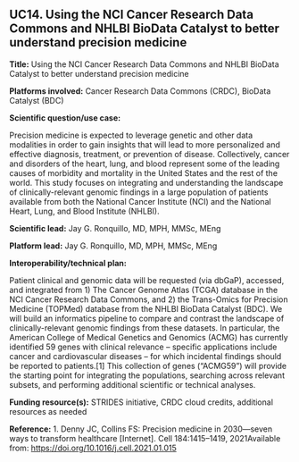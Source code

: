 ## UC14. Using the NCI Cancer Research Data Commons and NHLBI BioData Catalyst to better understand precision medicine

**Title:** Using the NCI Cancer Research Data Commons and NHLBI BioData Catalyst to better understand precision medicine

**Platforms involved:** Cancer Research Data Commons (CRDC), BioData Catalyst (BDC)

**Scientific question/use case:** 

Precision medicine is expected to leverage genetic and other data modalities in order to gain insights that will lead to more personalized and effective diagnosis, treatment, or prevention of disease.  Collectively, cancer and disorders of the heart, lung, and blood represent some of the leading causes of morbidity and mortality in the United States and the rest of the world.  This study focuses on integrating and understanding the landscape of clinically-relevant genomic findings in a large population of patients available from both the National Cancer Institute (NCI) and the National Heart, Lung, and Blood Institute (NHLBI).

**Scientific lead:** Jay G. Ronquillo, MD, MPH, MMSc, MEng

**Platform lead:** Jay G. Ronquillo, MD, MPH, MMSc, MEng

**Interoperability/technical plan:** 

Patient clinical and genomic data will be requested (via dbGaP), accessed, and integrated from 1) The Cancer Genome Atlas (TCGA) database in the NCI Cancer Research Data Commons, and 2) the Trans-Omics for Precision Medicine (TOPMed) database from the NHLBI BioData Catalyst (BDC).  We will build an informatics pipeline to compare and contrast the landscape of clinically-relevant genomic findings from these datasets.  In particular, the American College of Medical Genetics and Genomics (ACMG) has currently identified 59 genes with clinical relevance – specific applications include cancer and cardiovascular diseases – for which incidental findings should be reported to patients.[1]  This collection of genes (“ACMG59”) will provide the starting point for integrating the populations, searching across relevant subsets, and performing additional scientific or technical analyses.

**Funding resource(s):**  STRIDES initiative, CRDC cloud credits, additional resources as needed

**Reference:**  1. Denny JC, Collins FS: Precision medicine in 2030—seven ways to transform healthcare [Internet]. Cell 184:1415–1419, 2021Available from: https://doi.org/10.1016/j.cell.2021.01.015
